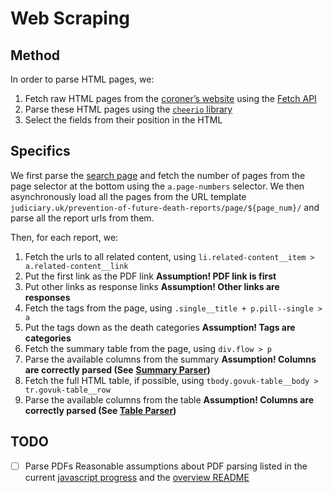 # Web Scraping

## Method

In order to parse HTML pages, we:

1. Fetch raw HTML pages from the [coroner’s website](https://www.judiciary.uk/prevention-of-future-death-reports/) using the [Fetch API](https://developer.mozilla.org/en-US/docs/Web/API/Fetch_API/Using_Fetch)
2. Parse these HTML pages using the [`cheerio` library](https://www.npmjs.com/package/cheerio)
3. Select the fields from their position in the HTML

## Specifics

We first parse the [search page](https://www.judiciary.uk/prevention-of-future-death-reports/) and fetch the number of pages from the page selector at the bottom using the `a.page-numbers` selector. We then asynchronously load all the pages from the URL template `judiciary.uk/prevention-of-future-death-reports/page/${page_num}/` and parse all the report urls from them.

Then, for each report, we:

1. Fetch the urls to all related content, using `li.related-content__item > a.related-content__link`
2. Put the first link as the PDF link  **Assumption! PDF link is first**
3. Put other links as response links  **Assumption! Other links are responses**
4. Fetch the tags from the page, using `.single__title + p.pill--single > a`
5. Put the tags down as the death categories  **Assumption! Tags are categories**
6. Fetch the summary table from the page, using `div.flow > p`
7. Parse the available columns from the summary  **Assumption! Columns are correctly parsed (See** **[Summary Parser](../parse/parse_summary.js))**
8. Fetch the full HTML table, if possible, using `tbody.govuk-table__body > tr.govuk-table__row`
9. Parse the available columns from the table **Assumption! Columns are correctly parsed (See [Table Parser](../parse/parse_report.js))**

## TODO

- [ ] Parse PDFs
  Reasonable assumptions about PDF parsing listed in the current [javascript progress](../parse/examples/read_table.js) and the [overview README](../parse/examples/README.md)
